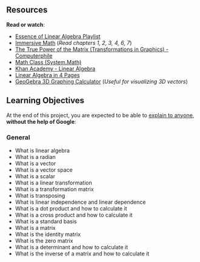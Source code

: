 <h2>Resources</h2>

<p><strong>Read or watch</strong>:</p>

<ul>
<li><a href="/rltoken/khroYxqtqTeTPw7Tvol4CA" title="Essence of Linear Algebra Playlist" target="_blank">Essence of Linear Algebra Playlist</a> </li>
<li><a href="/rltoken/YWb-etcyufTEQhVdouk8KQ" title="Immersive Math" target="_blank">Immersive Math</a> (<em>Read chapters 1, 2, 3, 4, 6, 7</em>)</li>
<li><a href="/rltoken/m5X1aCDHLYYFuHeA4FiAqQ" title="The True Power of the Matrix (Transformations in Graphics) - Computerphile" target="_blank">The True Power of the Matrix (Transformations in Graphics) - Computerphile</a> </li>
<li><a href="/rltoken/l6MlbOILYLVmxvWnsEPsaA" title="Math Class (System.Math)" target="_blank">Math Class (System.Math)</a> </li>
<li><a href="/rltoken/y22sO-4jit43ElLUsHBYNw" title="Khan Academy - Linear Algebra" target="_blank">Khan Academy - Linear Algebra</a> </li>
<li><a href="/rltoken/aG5TIaSUiLNqhLspmjhi-w" title="Linear Algebra in 4 Pages" target="_blank">Linear Algebra in 4 Pages</a> </li>
<li><a href="/rltoken/3zoRvoXG_A53c1JwBuVyeg" title="GeoGebra 3D Graphing Calculator" target="_blank">GeoGebra 3D Graphing Calculator</a> (<em>Useful for visualizing 3D vectors</em>)</li>
</ul>

<h2>Learning Objectives</h2>

<p>At the end of this project, you are expected to be able to <a href="/rltoken/mDnWv_bAKNOUZMKiiNIx2A" title="explain to anyone" target="_blank">explain to anyone</a>, <strong>without the help of Google</strong>:</p>

<h3>General</h3>

<ul>
<li>What is linear algebra</li>
<li>What is a radian</li>
<li>What is a vector</li>
<li>What is a vector space</li>
<li>What is a scalar</li>
<li>What is a linear transformation</li>
<li>What is a transformation matrix</li>
<li>What is transposing</li>
<li>What is linear independence and linear dependence</li>
<li>What is a dot product and how to calculate it</li>
<li>What is a cross product and how to calculate it</li>
<li>What is a standard basis</li>
<li>What is a matrix</li>
<li>What is the identity matrix</li>
<li>What is the zero matrix</li>
<li>What is a determinant and how to calculate it</li>
<li>What is the inverse of a matrix and how to calculate it</li>
</ul>
